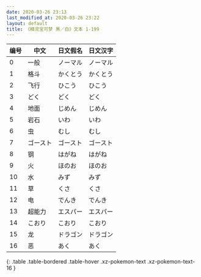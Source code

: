 ```yaml
---
date: 2020-03-26 23:13
last_modified_at: 2020-03-26 23:22
layout: default
title: 《精灵宝可梦 黑／白》文本 1-199
---
```

| 编号 | 中文 | 日文假名 | 日文汉字 |
| ---- | ---- | ---- | --- |
| 0 | 一般 | ノーマル | ノーマル |
| 1 | 格斗 | かくとう | かくとう |
| 2 | 飞行 | ひこう | ひこう |
| 3 | どく | どく | どく |
| 4 | 地面 | じめん | じめん |
| 5 | 岩石 | いわ | いわ |
| 6 | 虫 | むし | むし |
| 7 | ゴースト | ゴースト | ゴースト |
| 8 | 钢 | はがね | はがね |
| 9 | 火 | ほのお | ほのお |
| 10 | 水 | みず | みず |
| 11 | 草 | くさ | くさ |
| 12 | 电 | でんき | でんき |
| 13 | 超能力 | エスパー | エスパー |
| 14 | こおり | こおり | こおり |
| 15 | 龙 | ドラゴン | ドラゴン |
| 16 | 恶 | あく | あく |
{: .table .table-bordered .table-hover .xz-pokemon-text .xz-pokemon-text-16 }